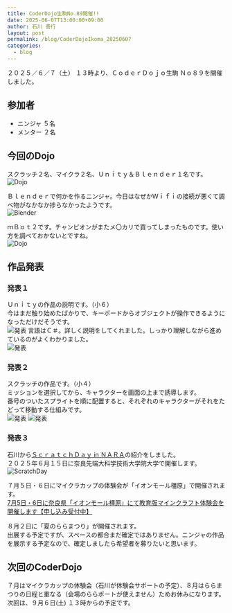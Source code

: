 ```yaml
---
title: CoderDojo生駒No.89開催!!
date: 2025-06-07T13:00:00+09:00
author: 石川 善行
layout: post
permalink: /blog/CoderDojoIkoma_20250607
categories:
  - blog
---
```

２０２５／６／７（土） １３時より、ＣｏｄｅｒＤｏｊｏ生駒 Ｎｏ８９を開催しました。

## 参加者

- ニンジャ ５名
- メンター ２名

## 今回のDojo

スクラッチ２名、マイクラ２名、Ｕｎｉｔｙ＆Ｂｌｅｎｄｅｒ１名です。  
![Dojo](/assets/images/2025/06/0607_0.jpg)

Ｂｌｅｎｄｅｒで何かを作るニンジャ。今日はなぜかＷｉｆｉの接続が悪くて調べ物がなかなか捗らなかったようです。  
![Blender](/assets/images/2025/06/0607_1.jpg)

ｍＢｏｔ２です。チャンピオンがまたメ〇カリで買ってしまったものです。使い方を調べておかないとですね。  
![Dojo](/assets/images/2025/06/0607_2.jpg)

## 作品発表
### 発表１
Ｕｎｉｔｙの作品の説明です。（小６）  
今はまだ触り始めたばかりで、キーボードからオブジェクトが操作できるようになっただけだそうです。  
![発表](/assets/images/2025/06/0607_3.jpg)
言語はＣ＃。詳しく説明をしてくれました。しっかり理解しながら進めているのがよくわかりました。  
![発表](/assets/images/2025/06/0607_4.jpg)

### 発表２
スクラッチの作品です。（小４）  
ミッションを選択してから、キャラクターを画面の上まで誘導します。  
番号のついたスプライトを順に配置すると、それぞれのキャラクターがそれをたどって移動する仕組みです。  
![発表](/assets/images/2025/06/0607_5.jpg)
![発表](/assets/images/2025/06/0607_6.jpg)

### 発表３
石川から[ＳｃｒａｔｃｈＤａｙ in ＮＡＲＡ](https://scratcher-meetup.github.io/2025/nara/)の紹介をしました。  
２０２５年６月１５日に奈良先端大科学技術大学院大学で開催します。  
![ScratchDay](/assets/images/2025/06/0607_7.jpg)

７月５日・６日にマイクラカップの体験会が「イオンモール橿原」で開催されます。  
[7月5日・6日に奈良県「イオンモール橿原」にて教育版マインクラフト体験会を開催します【申し込み受付中】](https://minecraftcup.com/events/23983/)

８月２日に「夏のららまつり」が開催されます。  
出展する予定ですが、スペースの都合まだ確定ではありません。ニンジャの作品を展示する予定なので、確定しましたら希望者を募りたいと思います。  

## 次回のCoderDojo
７月はマイクラカップの体験会（石川が体験会サポートの予定）、８月はららまつりの日程と重なる（会場のららポートが使えません）ためお休みになります。  
次回は、９月６日(土) １３時からの予定です。  

